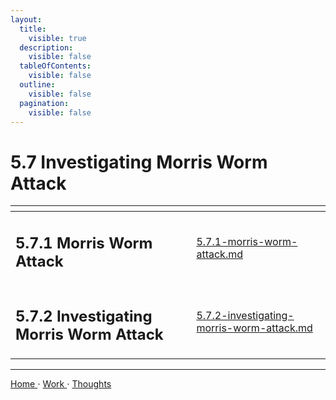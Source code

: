 ```yaml
---
layout:
  title:
    visible: true
  description:
    visible: false
  tableOfContents:
    visible: false
  outline:
    visible: false
  pagination:
    visible: false
---
```


# 5.7 Investigating Morris Worm Attack

<table data-view="cards">
  <thead>
    <tr>
      <th></th>
      <th data-hidden data-card-target data-type="content-ref"></th>
    </tr>
  </thead>
  <tbody>
    <tr>
      <td><h2>5.7.1 Morris Worm Attack</h2></td>
      <td><a href="5.7.1-morris-worm-attack.md">5.7.1-morris-worm-attack.md</a></td>
    </tr>
    <tr>
      <td><h2>5.7.2 Investigating Morris Worm Attack</h2></td>
      <td><a href="5.7.2-investigating-morris-worm-attack.md">5.7.2-investigating-morris-worm-attack.md</a></td>
    </tr>
  </tbody>
</table>


***

[Home ](https://app.gitbook.com/o/0kO27okC5uVB9ALX3rho/s/036xtfEIzcEdGegONXWM/)⋅ [Work ](https://app.gitbook.com/o/0kO27okC5uVB9ALX3rho/s/WaFS755Q4sf02CxLcghQ/)⋅ [Thoughts](https://app.gitbook.com/o/0kO27okC5uVB9ALX3rho/s/s4QQPMntQ25hmJToKSOu/)
